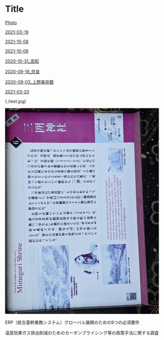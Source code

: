 
# Title
[Photo](Photo)

[2021-03-19](2021-03-19)

[2021-10-08](2021-10-08)

[2021-10-09](2021-10-09)

[2020-10-31_高知](./2020-10-31_高知)

[2020-09-19_奈良](./2020-09-19_奈良)

[2020-09-03_上野美術館](./2020-09-03)


[2021-03-20](./2021-03-20)


(./test.jpg)

![エビフライトライアングル](test.jpg "サンプル")


ERP（統合基幹業務システム）グローバル展開のための9つの必須要件

温室効果ガス排出削減のためのカーボンプライシング等の政策手法に関する調査
